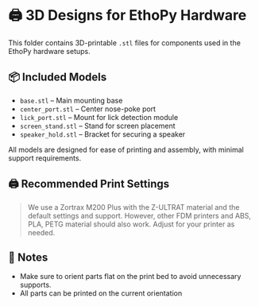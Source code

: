 # 🖨️ 3D Designs for EthoPy Hardware

This folder contains 3D-printable `.stl` files for components used in the EthoPy hardware setups.

## 📦 Included Models

- `base.stl` – Main mounting base
- `center_port.stl` – Center nose-poke port
- `lick_port.stl` – Mount for lick detection module
- `screen_stand.stl` – Stand for screen placement
- `speaker_hold.stl` – Bracket for securing a speaker

All models are designed for ease of printing and assembly, with minimal support requirements.

## 🖨️ Recommended Print Settings

<!-- - **Layer Height:** `0.2mm`
- **Infill:** `15–25%`
- **Supports:** Not required (unless otherwise noted)
- **Material:** ABS has been tested but PLA, PETG should also work
- **Print Speed:** `50–60 mm/s`
- **Wall Line Count:** `2–3`
- **Top/Bottom Layers:** `4–5` for strength -->

> We use a Zortrax M200 Plus with the Z-ULTRAT material and the default settings and support. However, other FDM printers and ABS, PLA, PETG material should also work. Adjust for your printer as needed.

## 📌 Notes

- Make sure to orient parts flat on the print bed to avoid unnecessary supports.
- All parts can be printed on the current orientation
